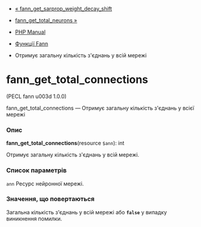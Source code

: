 - [«
fann_get_sarprop_weight_decay_shift](function.fann-get-sarprop-weight-decay-shift.md)
- [fann_get_total_neurons »](function.fann-get-total-neurons.md)

- [PHP Manual](index.md)
- [Функції Fann](ref.fann.md)
- Отримує загальну кількість з'єднань у всій мережі

# fann_get_total_connections

(PECL fann u003d 1.0.0)

fann_get_total_connections — Отримує загальну кількість з'єднань у
всієї мережі

### Опис

**fann_get_total_connections**(resource `$ann`): int

Отримує загальну кількість з'єднань у всій мережі.

### Список параметрів

`ann`
Ресурс нейронної мережі.

### Значення, що повертаються

Загальна кількість з'єднань у всій мережі або **`false`** у випадку
виникнення помилки.
